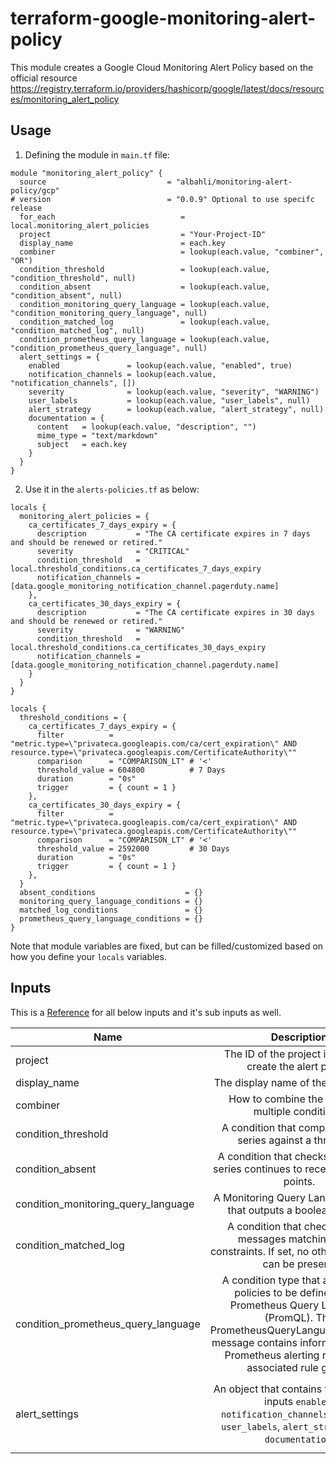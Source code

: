 # terraform-google-monitoring-alert-policy

This module creates a Google Cloud Monitoring Alert Policy based on the official resource https://registry.terraform.io/providers/hashicorp/google/latest/docs/resources/monitoring_alert_policy

## Usage

1. Defining the module in `main.tf` file:
``` hcl
module "monitoring_alert_policy" {
  source                           = "albahli/monitoring-alert-policy/gcp"
# version                          = "0.0.9" Optional to use specifc release
  for_each                            = local.monitoring_alert_policies
  project                             = "Your-Project-ID"
  display_name                        = each.key
  combiner                            = lookup(each.value, "combiner", "OR")
  condition_threshold                 = lookup(each.value, "condition_threshold", null)
  condition_absent                    = lookup(each.value, "condition_absent", null)
  condition_monitoring_query_language = lookup(each.value, "condition_monitoring_query_language", null)
  condition_matched_log               = lookup(each.value, "condition_matched_log", null)
  condition_prometheus_query_language = lookup(each.value, "condition_prometheus_query_language", null)
  alert_settings = {
    enabled               = lookup(each.value, "enabled", true)
    notification_channels = lookup(each.value, "notification_channels", [])
    severity              = lookup(each.value, "severity", "WARNING")
    user_labels           = lookup(each.value, "user_labels", null)
    alert_strategy        = lookup(each.value, "alert_strategy", null)
    documentation = {
      content   = lookup(each.value, "description", "")
      mime_type = "text/markdown"
      subject   = each.key
    }
  }
}
```

2. Use it in the `alerts-policies.tf` as below:
```hcl
locals {
  monitoring_alert_policies = {
    ca_certificates_7_days_expiry = {
      description           = "The CA certificate expires in 7 days and should be renewed or retired."
      severity              = "CRITICAL"
      condition_threshold   = local.threshold_conditions.ca_certificates_7_days_expiry
      notification_channels = [data.google_monitoring_notification_channel.pagerduty.name]
    },
    ca_certificates_30_days_expiry = {
      description           = "The CA certificate expires in 30 days and should be renewed or retired."
      severity              = "WARNING"
      condition_threshold   = local.threshold_conditions.ca_certificates_30_days_expiry
      notification_channels = [data.google_monitoring_notification_channel.pagerduty.name]
    }
  }
}

locals {
  threshold_conditions = {
    ca_certificates_7_days_expiry = {
      filter          = "metric.type=\"privateca.googleapis.com/ca/cert_expiration\" AND resource.type=\"privateca.googleapis.com/CertificateAuthority\""
      comparison      = "COMPARISON_LT" # '<' 
      threshold_value = 604800          # 7 Days
      duration        = "0s"
      trigger         = { count = 1 }
    },
    ca_certificates_30_days_expiry = {
      filter          = "metric.type=\"privateca.googleapis.com/ca/cert_expiration\" AND resource.type=\"privateca.googleapis.com/CertificateAuthority\""
      comparison      = "COMPARISON_LT" # '<' 
      threshold_value = 2592000         # 30 Days
      duration        = "0s"
      trigger         = { count = 1 }
    },
  }
  absent_conditions                    = {}
  monitoring_query_language_conditions = {}
  matched_log_conditions               = {}
  prometheus_query_language_conditions = {}
}
```

Note that module variables are fixed, but can be filled/customized based on how you define your `locals` variables.
## Inputs
This is a [Reference](https://registry.terraform.io/providers/hashicorp/google/latest/docs/resources/monitoring_alert_policy#argument-reference) for all below inputs and it's sub inputs as well.

| Name                                |	Description                                                                                                                                                                                                                                  | Type         |	Default                                                                                                                        |	Required |
| ------------------------------------|:--------------------------------------------------------------------------------------------------------------------------------------------------------------------------------------------------------------------------------------------:| ------------:| ------------------------------------------------------------------------------------------------------------------------------:| ----------|
| project                             | The ID of the project in which to create the alert policy.                       	                                                                                                                                                           | string       | n/a	                                                                                                                           | yes       |
| display_name	                      | The display name of the alert policy.	                                                                                                                                                                                                       | string       | n/a	                                                                                                                           | yes       |
| combiner	                          | How to combine the results of multiple conditions.                                                                                                                                                                                           | string       | `OR`                                                                                                                           | no        |
| condition_threshold     	          | A condition that compares a time series against a threshold.                                                                                                                                                                                 | object       | `null`                                                                                                                         | no        |                                                                                                    
| condition_absent            	      | A condition that checks that a time series continues to receive new data points.                                                                                                                                                             | object       | `null`                                                                                                                         | no        |                                                                                                                                                 
| condition_monitoring_query_language | A Monitoring Query Language query that outputs a boolean stream.                                                                                                                                                                             | object       | `null`                                                                                                                         | no        |                                                                    
| condition_matched_log           	  | A condition that checks for log messages matching given constraints. If set, no other conditions can be present.                                                                                                                             | object       | `null`                                                                                                                         | no        |
| condition_prometheus_query_language | A condition type that allows alert policies to be defined using Prometheus Query Language (PromQL). The PrometheusQueryLanguageCondition message contains information from a Prometheus alerting rule and its associated rule group.         | object       | `null` 	                                                                                                                       | no        |
| alert_settings       	              | An object that contains those official inputs `enabled`, `notification_channels`, `severity`, `user_labels`, `alert_strategy`, and `documentation`.                                                                                          | object       | `enabled=true`, `notification_channels=[]`, `severity=null`, `user_labels={}`, `alert_strategy=null`, and `documentation=null` | no        |
